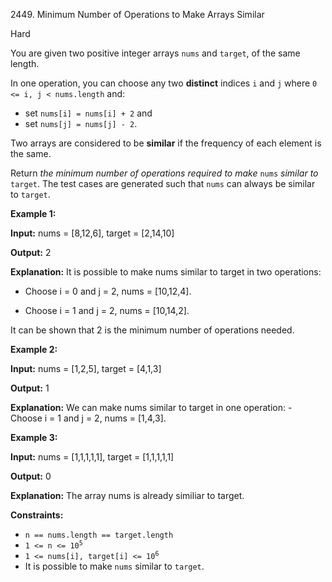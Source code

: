 2449\. Minimum Number of Operations to Make Arrays Similar

Hard

You are given two positive integer arrays `nums` and `target`, of the same length.

In one operation, you can choose any two **distinct** indices `i` and `j` where `0 <= i, j < nums.length` and:

*   set `nums[i] = nums[i] + 2` and
*   set `nums[j] = nums[j] - 2`.

Two arrays are considered to be **similar** if the frequency of each element is the same.

Return _the minimum number of operations required to make_ `nums` _similar to_ `target`. The test cases are generated such that `nums` can always be similar to `target`.

**Example 1:**

**Input:** nums = [8,12,6], target = [2,14,10]

**Output:** 2

**Explanation:** It is possible to make nums similar to target in two operations: 

- Choose i = 0 and j = 2, nums = [10,12,4]. 

- Choose i = 1 and j = 2, nums = [10,14,2]. 

It can be shown that 2 is the minimum number of operations needed.

**Example 2:**

**Input:** nums = [1,2,5], target = [4,1,3]

**Output:** 1

**Explanation:** We can make nums similar to target in one operation: - Choose i = 1 and j = 2, nums = [1,4,3].

**Example 3:**

**Input:** nums = [1,1,1,1,1], target = [1,1,1,1,1]

**Output:** 0

**Explanation:** The array nums is already similiar to target.

**Constraints:**

*   `n == nums.length == target.length`
*   <code>1 <= n <= 10<sup>5</sup></code>
*   <code>1 <= nums[i], target[i] <= 10<sup>6</sup></code>
*   It is possible to make `nums` similar to `target`.